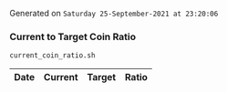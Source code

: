 Generated on `Saturday 25-September-2021 at 23:20:06`

### Current to Target Coin Ratio
`current_coin_ratio.sh`

Date|Current|Target|Ratio
---|---|---|---
